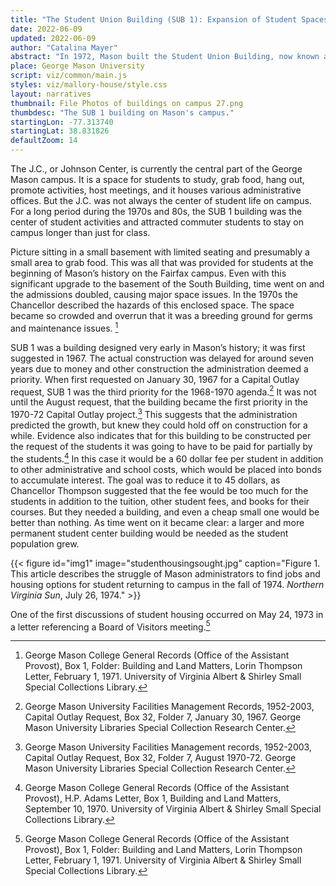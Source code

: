 ```yaml
---
title: "The Student Union Building (SUB 1): Expansion of Student Spaces on the George Mason Campus"
date: 2022-06-09
updated: 2022-06-09
author: "Catalina Mayer"
abstract: "In 1972, Mason built the Student Union Building, now known as SUB 1, to address the lack of student recreational spaces on campus."
place: George Mason University
script: viz/common/main.js
styles: viz/mallory-house/style.css
layout: narratives
thumbnail: File Photos of buildings on campus 27.png
thumbdesc: "The SUB 1 building on Mason's campus."
startingLon: -77.313740
startingLat: 38.831826
defaultZoom: 14
---
```


The J.C., or <span class="notation" data-id="1" data-zoom="16" data-lat="38.82993999457891" data-lon="-77.30735924375185">Johnson Center,</span> is currently the central part of the George Mason campus.  It is a space for students to study, grab food, hang out, promote activities, host meetings, and it houses various administrative offices. But the J.C. was not always the center of student life on campus. For a long period during the 1970s and 80s, the <span class="notation" data-id="1" data-zoom="16" data-lat="38.83163281044512" data-lon="-77.30893228240448">SUB 1 building</span> was the center of student activities and attracted commuter students to stay on campus longer than just for class.

Picture sitting in a small basement with limited seating and presumably a small area to grab food. This was all that was provided for students at the beginning of Mason’s history on the Fairfax campus. Even with this significant upgrade to the basement of the South Building, time went on and the admissions doubled, causing major space issues. In the 1970s the Chancellor described the hazards of this enclosed space. The space became so crowded and overrun that it was a breeding ground for germs and maintenance issues. [^1]

[^1]: George Mason College General Records (Office of the Assistant Provost), Box 1, Folder: Building and Land Matters, Lorin Thompson Letter, February 1, 1971. University of Virginia Albert & Shirley Small Special Collections Library. 

SUB 1 was a building designed very early in Mason’s history; it was first suggested in 1967. The actual construction was delayed for around seven years due to money and other construction the administration deemed a priority. When first requested on January 30, 1967 for a Capital Outlay request, SUB 1 was the third priority for the 1968-1970 agenda.[^2] It was not until the August request, that the building became the first priority in the 1970-72 Capital Outlay project.[^3] This suggests that the administration predicted the growth, but knew they could hold off on construction for a while. Evidence also indicates that for this building to be constructed per the request of the students it was going to have to be paid for partially by the students.[^4] In this case it would be a 60 dollar fee per student in addition to other administrative and school costs, which would be placed into bonds to accumulate interest. The goal was to reduce it to 45 dollars, as Chancellor Thompson suggested that the fee would be too much for the students in addition to the tuition, other student fees, and books for their courses. But they needed a building, and even a cheap small one would be better than nothing. As time went on it became clear: a larger and more permanent student center building would be needed as the student population grew. 

[^2]: George Mason University Facilities Management Records, 1952-2003, Capital Outlay Request, Box 32, Folder 7, January 30, 1967. George Mason University Libraries Special Collection Research Center. 

[^3]: George Mason University Facilities Management records, 1952-2003, Capital Outlay Request, Box 32, Folder 7, August 1970-72. George Mason University Libraries Special Collection Research Center. 

[^4]: George Mason College General Records (Office of the Assistant Provost), H.P. Adams Letter, Box 1, Building and Land Matters, September 10, 1970.  University of Virginia Albert & Shirley Small Special Collections Library.

{{< figure id="img1" image="studenthousingsought.jpg" caption="Figure 1. This article describes the struggle of Mason administrators to find jobs and housing options for student returning to campus in the fall of 1974. *Northern Virginia Sun*, July 26, 1974." >}}

One of the first discussions of student housing occurred on May 24, 1973 in a letter referencing a Board of Visitors meeting.[^1] 



